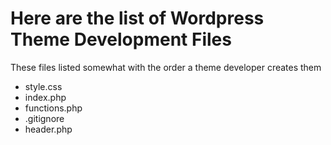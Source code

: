 # Here are the list of Wordpress Theme Development Files
These files listed somewhat with the order a theme developer creates them
- style.css
- index.php
- functions.php
- .gitignore
- header.php